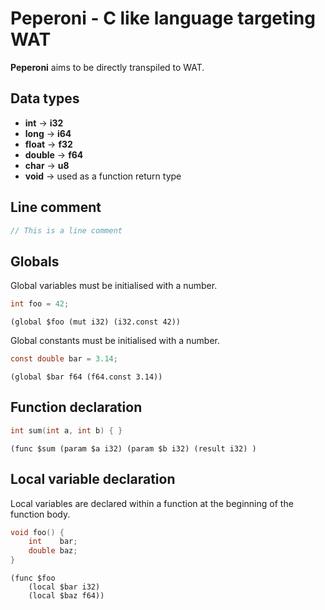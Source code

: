 # Peperoni - C like language targeting WAT

**Peperoni** aims to be directly transpiled to WAT.

## Data types
  * **int** -> **i32**
  * **long** -> **i64**
  * **float** -> **f32**
  * **double** -> **f64**
  * **char** -> **u8**
  * **void** -> used as a function return type

## Line comment

```c
// This is a line comment
```

## Globals

Global variables must be initialised with a number.

```c
int foo = 42;
``` 

```wat
(global $foo (mut i32) (i32.const 42))
```

Global constants must be initialised with a number.

```c
const double bar = 3.14;
``` 

```wat
(global $bar f64 (f64.const 3.14))
```

## Function declaration

```c
int sum(int a, int b) { }
```

```wat
(func $sum (param $a i32) (param $b i32) (result i32) )
```

## Local variable declaration

Local variables are declared within a function at the beginning of the function body.

```c
void foo() {
    int    bar;
    double baz;
}
``` 

```wat
(func $foo 
    (local $bar i32)
    (local $baz f64))
```
